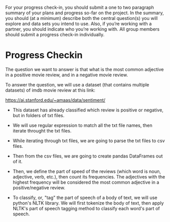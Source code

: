 For your progress check-in, you should submit a one to two paragraph summary of your plans and progress so-far on the project. In the summary, you should (at a minimum) describe both the central question(s) you will explore and data sets you intend to use. Also, if you’re working with a partner, you should indicate who you’re working with. All group members should submit a progress check-in individually.

# Progress Checkin

The question we want to answer is that what is the most common adjective in a positive movie review, and in a negative movie review.

To answer the question, we will use a dataset (that contains multiple datasets) of imdb movie review at this link:

https://ai.stanford.edu/~amaas/data/sentiment/

* This dataset has already classified which review is positive or negative, but in folders of txt files. 

* We will use regular expression to match all the txt file names, then iterate throught the txt files.

* While iterating through txt files, we are going to parse the txt files to csv files.

* Then from the csv files, we are going to create pandas DataFrames out of it.

* Then, we define the part of speed of the reviews (which word is noun, adjective, verb, etc.), then count its frequencies. The adjectives with the highest frequency will be considered the most common adjective in a positive/negative review.

* To classify, or, "tag" the part of speech of a body of text, we will use python's NLTK library. We will first tokenize the body of text, then apply NLTK's part of speech tagging method to classify each word's part of speech.



